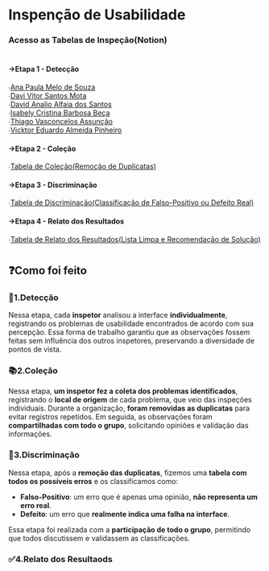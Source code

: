 # Inspenção de Usabilidade
### Acesso as Tabelas de Inspeção(Notion)
#
#### →Etapa 1 - Detecção

∙[Ana Paula Melo de Souza](https://www.notion.so/27071e2d25dc801ca570efff6a3ed795?v=27071e2d25dc8099be2e000c14b5dbd3&source=copy_link)  
∙[Davi Vitor Santos Mota](https://www.notion.so/27071e2d25dc80f8974ed5995686fa0e?v=27071e2d25dc805dbfe5000c7715aaf0&source=copy_link)  
∙[David Analio Alfaia dos Santos](https://www.notion.so/27071e2d25dc80bd9153f5a0cce45ff3?v=27071e2d25dc806d976d000c999fe688&source=copy_link)  
∙[Isabely Cristina Barbosa Beça](https://www.notion.so/27071e2d25dc807a9df4f9aad91afed3?v=27071e2d25dc806193d2000c3cf211c7&source=copy_link)  
∙[Thiago Vasconcelos Assunção](https://www.notion.so/27071e2d25dc80bfaf6fd78ea981e1f4?v=27071e2d25dc80a4876c000c2b6a2c42&source=copy_link)  
∙[Vicktor Eduardo Almeida Pinheiro](https://www.notion.so/27071e2d25dc80eba195ceb756c2dede?v=27071e2d25dc80c4beb4000c415606b7&source=copy_link)  

#### →Etapa 2 - Coleção

∙[Tabela de Coleção(Remoção de Duplicatas)](https://www.notion.so/27871e2d25dc809b9c68df2b8fc709b1?v=27871e2d25dc8179937a000cadab56a2&source=copy_link)  

#### →Etapa 3 - Discriminação

∙[Tabela de Discriminação(Classificação de Falso-Positivo ou Defeito Real)](https://www.notion.so/27a71e2d25dc808da4f5fbcb225ca1eb?v=27a71e2d25dc81ecac22000c7c7b0e26&source=copy_link)  

#### →Etapa 4 - Relato dos Resultados

∙[Tabela de Relato dos Resultados(Lista Limpa e Recomendação de Solução)](https://www.notion.so/27a71e2d25dc808da4f5fbcb225ca1eb?v=27a71e2d25dc81ecac22000c7c7b0e26&source=copy_link)  

#

## ❓Como foi feito

### 🔎1.Detecção
Nessa etapa, cada **inspetor** analisou a interface **individualmente**, registrando os problemas de usabilidade encontrados de acordo com sua percepção. Essa forma de trabalho garantiu que as observações fossem feitas sem influência dos outros inspetores, preservando a diversidade de pontos de vista.


### 📚2.Coleção
Nessa etapa, **um inspetor fez a coleta dos problemas identificados**, registrando o **local de origem** de cada problema, que veio das inspeções individuais. Durante a organização, **foram removidas as duplicatas** para evitar registros repetidos. Em seguida, as observações foram **compartilhadas com todo o grupo**, solicitando opiniões e validação das informações.


### 🚮3.Discriminação
Nessa etapa, após a **remoção das duplicatas**, fizemos uma **tabela com todos os possíveis erros** e os classificamos como:  

- **Falso-Positivo**: um erro que é apenas uma opinião, **não representa um erro real**.  
- **Defeito**: um erro que **realmente indica uma falha na interface**.  

Essa etapa foi realizada com a **participação de todo o grupo**, permitindo que todos discutissem e validassem as classificações.


### ✅4.Relato dos Resultaods


